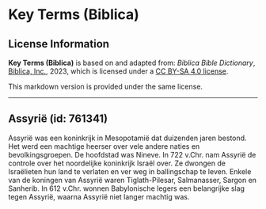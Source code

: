 # Key Terms (Biblica)

## License Information

**Key Terms (Biblica)** is based on and adapted from: _Biblica Bible Dictionary_, [Biblica, Inc.](https://www.biblica.com/), 2023, which is licensed under a [CC BY-SA 4.0 license](https://creativecommons.org/licenses/by-sa/4.0/legalcode.en).

This markdown version is provided under the same license.



--------------------------------

## Assyrië (id: 761341)

Assyrië was een koninkrijk in Mesopotamië dat duizenden jaren bestond. Het werd een machtige heerser over vele andere naties en bevolkingsgroepen. De hoofdstad was Nineve. In 722 v.Chr. nam Assyrië de controle over het noordelijke koninkrijk Israël over. Ze dwongen de Israëlieten hun land te verlaten en ver weg in ballingschap te leven. Enkele van de koningen van Assyrië waren Tiglath\-Pilesar, Salmanasser, Sargon en Sanherib. In 612 v.Chr. wonnen Babylonische legers een belangrijke slag tegen Assyrië, waarna Assyrië niet langer machtig was.


